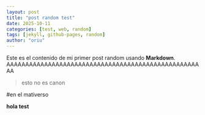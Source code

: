 ```yaml
---
layout: post
title: "post random test"
date: 2025-10-11
categories: [test, web, random]
tags: [jekyll, github-pages, random]
author: "oriu"
---
```


Este es el contenido de mi primer post random usando **Markdown**.
AAAAAAAAAAAAAAAAAAAAAAAAAAAAAAAAAAAAAAAAAAAAAAAAAAAAA

> esto no es canon

#en el mativerso

**hola test**
